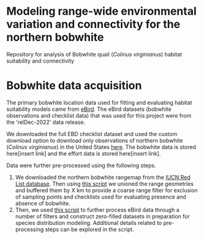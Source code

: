 # Modeling range-wide environmental variation and connectivity for the northern bobwhite

Repository for analysis of Bobwhite quail (*Colinus virginianus*) habitat suitability and connectivity

# Bobwhite data acquisition

The primary bobwhite location data used for fitting and evaluating habitat suitability models came from [eBird](https://ebird.org/data/download/ebd?showSuccessMsg=true). The eBird datasets (bobwhite observations and checklist data) that was used for this project were from the 'relDec-2022' data release.

We downloaded the full EBD checklist dataset and used the custom download option to download only observations of northern bobwhite (*Colinus virginianus*) in the United States [here](https://ebird.org/data/download/ebd?showSuccessMsg=true). The bobwhite data is stored here[insert link] and the effort data is stored here[insert link].

Data were further pre-processed using the following steps.

1.  We downloaded the northern bobwhite rangemap from the [IUCN Red List database](https://www.iucnredlist.org/species/22728956/178045540). Then using [this script](https://github.com/csp-inc/pf-bobwhite/blob/main/code/utils/prep-norbo-range-maps.R) we unioned the range geometries and buffered them by X km to provide a coarse range filter for exclusion of sampling points and checklists used for evaluating presence and absence of bobwhite.
2.  Then, we used [this script](https://github.com/csp-inc/pf-bobwhite/blob/main/code/utils/prep-ebird-data-ptf.R) to further process eBird data through a number of filters and construct zero-filled datasets in preparation for species distribution modeling. Additional details related to pre-processing steps can be explored in the script.
